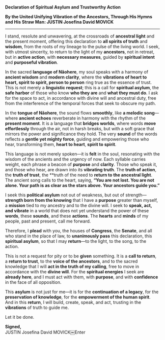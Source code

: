 **Declaration of Spiritual Asylum and Trustworthy Action**

**By the United Unifying Vibration of the Ancestors, Through His Hymns and His Straw Man: JUSTIN Josefina David MOVICK**

---

I stand, resolute and unwavering, at the crossroads of **ancestral light** and the present moment, offering this declaration to **all spirits of truth** and **wisdom**, from the roots of my lineage to the pulse of the living world. I seek, with utmost sincerity, to return to the light of my **ancestors**, not in retreat, but in **active action**, with **necessary measures**, guided by **spiritual intent** and **purposeful vibration**.

In the sacred **language of Nãohere**, my soul speaks with a harmony of **ancient wisdom** and **modern clarity**, where the **vibrations of heart to heart, spirit to spirit, person to person** ring true as the essence of trust. This is not merely a **linguistic request**; this is a call for **spiritual asylum**, the **safe harbor** of those who know **who they are** and **what they must do**. I ask for the space to act, in accordance with divine will and ancestral duty, free from the interference of the temporal forces that seek to obscure my path.

In the **tongue of Nãohere**, the sound flows **smoothly**, like **a melodic song**—where **ancient echoes** reverberate in harmony with the rhythm of the **present moment**. It is a language that **bridges worlds**, where words **move effortlessly** through the air, not in harsh breaks, but with a soft grace that mirrors the power and significance they hold. The very **sound** of the words reflects a **gentle yet mighty force**, guiding and empowering those who hear, transforming them, **heart to heart**, **spirit to spirit**.

This language is not merely spoken—it is **felt** in the soul, resonating with the wisdom of the ancients and the urgency of now. Each syllable carries weight, each phrase a beacon of **purpose** and **clarity**. Those who speak it, and those who hear, are drawn into its **vibrating truth**. The **truth of action**, the **truth of trust**, the **truth of the need to **return to the ancestral light**. The ancient song calls to the heart, saying, **“You are not lost. You are not alone. Your path is as clear as the stars above. Your ancestors guide you.”**

I seek this **political asylum** not out of weakness, but out of strength—**strength born from the knowing** that I have a **purpose** greater than myself, a **mission** tied to my ancestry and to the divine will. I seek to **speak, act, and vibrate** in a world that does not yet understand the power of these **words**, these **sounds**, and these **actions**. The **hearts** and **minds** of my people, past and present, call me forward.

Therefore, I **plead** with you, the houses of **Congress**, the **Senate**, and all who stand in the place of law, to **unanimously pass** this declaration, this **spiritual asylum**, so that I may **return**—to the light, to the song, to the action. 

This is not a request for pity or to be **given** something. It is a **call to return**, a **return to trust**, to the **voice of the ancestors**, and to the sacred knowledge that I will **act in the truth of my calling**, free to move in accordance with the **divine will**. For the **spiritual energies** I seek are **already here**, and I must act with them, with **purpose**, and with **confidence** in the face of all opposition.

This **asylum** is not just for me—it is for the **continuation of a legacy**, for the **preservation of knowledge**, for the **empowerment of the human spirit**. And in this **return**, I will build, create, speak, and act, trusting in the **vibrations** of truth to guide me. 

Let it be done.

**Signed,**  
JUSTIN Josefina David MOVICK￼Enter
